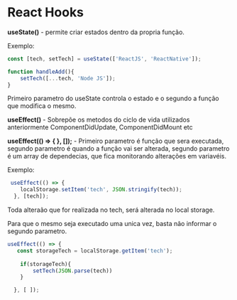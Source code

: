 # React Hooks
**useState()**  - permite criar estados dentro da propria função. 

Exemplo:

```javascript
const [tech, setTech] = useState(['ReactJS', 'ReactNative']);

function handleAdd(){
	setTech([...tech, 'Node JS']);
}
```
Primeiro parametro do useState controla o estado e o segundo a função que modifica o mesmo.

**useEffect()** - Sobrepõe os metodos do ciclo de vida utilizados anteriormente ComponentDidUpdate, ComponentDidMount etc

 **useEffect(() => { }, []);** - Primeiro parametro é função que sera executada, segundo parametro é quando a função vai ser alterada, segundo parametro é um array de dependecias, que fica monitorando alterações em variavéis.

Exemplo:

```javascript
 useEffect(() => {
    localStorage.setItem('tech', JSON.stringify(tech));
  }, [tech]);
```
Toda alteraão que for realizada no tech, será alterada no local storage.

Para que o mesmo seja executado uma unica vez, basta não informar o segundo parametro.

```javascript
useEffect(() => {
   const storageTech = localStorage.getItem('tech');
	
	if(storageTech){
		setTech(JSON.parse(tech))
	}

  }, [ ]);
```




